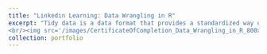 ```yaml
---
title: "Linkedin Learning: Data Wrangling in R"
excerpt: "Tidy data is a data format that provides a standardized way of organizing data values within a dataset. By leveraging tidy data principles, statisticians, analysts, and data scientists can spend less time cleaning data and more time tackling the more compelling aspects of data analysis. In this course, learn about the principles of tidy data, and discover how to create and manipulate data tibbles—transforming them from source data into tidy formats. Instructor Mike Chapple uses the R programming language and the tidyverse packages to teach the concept of data wrangling—the data cleaning and data transformation tasks that consume a substantial portion of analysts' time. He wraps up with three hands-on case studies that help to reinforce the data wrangling principles and tactics covered in this course. 
<br/><img src='/images/CertificateOfCompletion_Data_Wrangling_in_R_800x600.png'>"
collection: portfolio
---
```

